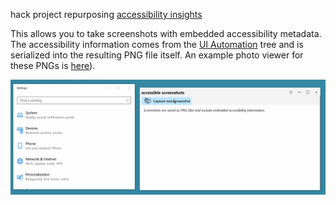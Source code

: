 hack project repurposing [accessibility insights](https://github.com/Microsoft/accessibility-insights-windows)

This allows you to take screenshots with embedded accessibility metadata. The accessibility information comes from the [UI Automation](https://docs.microsoft.com/en-us/dotnet/framework/ui-automation/ui-automation-overview) tree and is serialized into the resulting PNG file itself. An example photo viewer for these PNGs is [here](https://github.com/karanbirsingh/photo-viewer)).

![animation of screenshot capture](docs/capture.gif)
